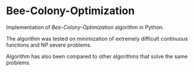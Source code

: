 # Bee-Colony-Optimization

Implementation of _Bee-Colony-Optimization_ algorithm in Python.

The algorithm was tested on minimization of extremely difficult continuous functions and NP severe problems.

Algorithm has also been compared to other algorithms that solve the same problems.
